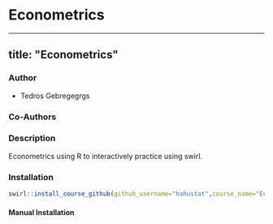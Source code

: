 # Econometrics
---
title: "Econometrics"
---

### Author

- Tedros Gebregegrgs

### Co-Authors

### Description

Econometrics using R to interactively practice using swirl.

### Installation

```r
swirl::install_course_github(github_username="hahustat",course_name="Econometrics")
```

#### Manual Installation




